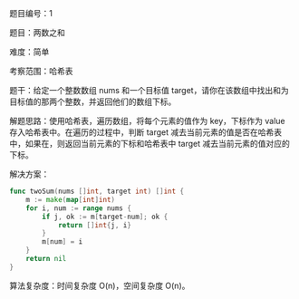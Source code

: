 题目编号：1

题目：两数之和

难度：简单

考察范围：哈希表

题干：给定一个整数数组 nums 和一个目标值 target，请你在该数组中找出和为目标值的那两个整数，并返回他们的数组下标。

解题思路：使用哈希表，遍历数组，将每个元素的值作为 key，下标作为 value 存入哈希表中。在遍历的过程中，判断 target 减去当前元素的值是否在哈希表中，如果在，则返回当前元素的下标和哈希表中 target 减去当前元素的值对应的下标。

解决方案：

```go
func twoSum(nums []int, target int) []int {
    m := make(map[int]int)
    for i, num := range nums {
        if j, ok := m[target-num]; ok {
            return []int{j, i}
        }
        m[num] = i
    }
    return nil
}
```

算法复杂度：时间复杂度 O(n)，空间复杂度 O(n)。